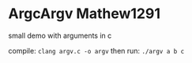 # ArgcArgv Mathew1291
small demo with arguments in c

compile: `clang argv.c -o argv`
then run: `./argv a b c`